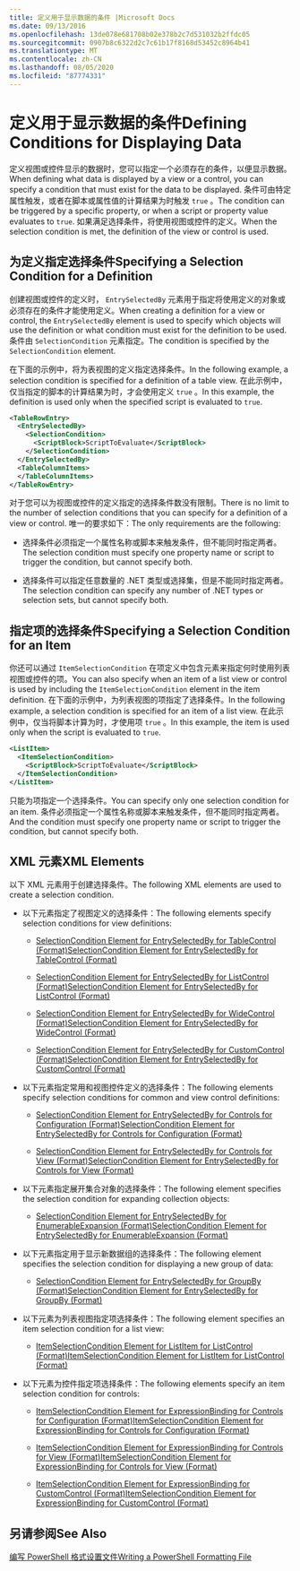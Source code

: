```yaml
---
title: 定义用于显示数据的条件 |Microsoft Docs
ms.date: 09/13/2016
ms.openlocfilehash: 13de078e681708b02e378b2c7d531032b2ffdc05
ms.sourcegitcommit: 0907b8c6322d2c7c61b17f8168d53452c8964b41
ms.translationtype: MT
ms.contentlocale: zh-CN
ms.lasthandoff: 08/05/2020
ms.locfileid: "87774331"
---
```

# <a name="defining-conditions-for-displaying-data"></a><span data-ttu-id="ea284-102">定义用于显示数据的条件</span><span class="sxs-lookup"><span data-stu-id="ea284-102">Defining Conditions for Displaying Data</span></span>

<span data-ttu-id="ea284-103">定义视图或控件显示的数据时，您可以指定一个必须存在的条件，以便显示数据。</span><span class="sxs-lookup"><span data-stu-id="ea284-103">When defining what data is displayed by a view or a control, you can specify a condition that must exist for the data to be displayed.</span></span> <span data-ttu-id="ea284-104">条件可由特定属性触发，或者在脚本或属性值的计算结果为时触发 `true` 。</span><span class="sxs-lookup"><span data-stu-id="ea284-104">The condition can be triggered by a specific property, or when a script or property value evaluates to `true`.</span></span> <span data-ttu-id="ea284-105">如果满足选择条件，将使用视图或控件的定义。</span><span class="sxs-lookup"><span data-stu-id="ea284-105">When the selection condition is met, the definition of the view or control is used.</span></span>

## <a name="specifying-a-selection-condition-for-a-definition"></a><span data-ttu-id="ea284-106">为定义指定选择条件</span><span class="sxs-lookup"><span data-stu-id="ea284-106">Specifying a Selection Condition for a Definition</span></span>

<span data-ttu-id="ea284-107">创建视图或控件的定义时， `EntrySelectedBy` 元素用于指定将使用定义的对象或必须存在的条件才能使用定义。</span><span class="sxs-lookup"><span data-stu-id="ea284-107">When creating a definition for a view or control, the `EntrySelectedBy` element is used to specify which objects will use the definition or what condition must exist for the definition to be used.</span></span> <span data-ttu-id="ea284-108">条件由 `SelectionCondition` 元素指定。</span><span class="sxs-lookup"><span data-stu-id="ea284-108">The condition is specified by the `SelectionCondition` element.</span></span>

<span data-ttu-id="ea284-109">在下面的示例中，将为表视图的定义指定选择条件。</span><span class="sxs-lookup"><span data-stu-id="ea284-109">In the following example, a selection condition is specified for a definition of a table view.</span></span> <span data-ttu-id="ea284-110">在此示例中，仅当指定的脚本的计算结果为时，才会使用定义 `true` 。</span><span class="sxs-lookup"><span data-stu-id="ea284-110">In this example, the definition is used only when the specified script is evaluated to `true`.</span></span>

```xml
<TableRowEntry>
  <EntrySelectedBy>
    <SelectionCondition>
      <ScriptBlock>ScriptToEvaluate</ScriptBlock>
    </SelectionCondition>
  </EntrySelectedBy>
  <TableColumnItems>
  </TableColumnItems>
</TableRowEntry>

```

<span data-ttu-id="ea284-111">对于您可以为视图或控件的定义指定的选择条件数没有限制。</span><span class="sxs-lookup"><span data-stu-id="ea284-111">There is no limit to the number of selection conditions that you can specify for a definition of a view or control.</span></span> <span data-ttu-id="ea284-112">唯一的要求如下：</span><span class="sxs-lookup"><span data-stu-id="ea284-112">The only requirements are the following:</span></span>

- <span data-ttu-id="ea284-113">选择条件必须指定一个属性名称或脚本来触发条件，但不能同时指定两者。</span><span class="sxs-lookup"><span data-stu-id="ea284-113">The selection condition must specify one property name or script to trigger the condition, but cannot specify both.</span></span>

- <span data-ttu-id="ea284-114">选择条件可以指定任意数量的 .NET 类型或选择集，但是不能同时指定两者。</span><span class="sxs-lookup"><span data-stu-id="ea284-114">The selection condition can specify any number of .NET types or selection sets, but cannot specify both.</span></span>

## <a name="specifying-a-selection-condition-for-an-item"></a><span data-ttu-id="ea284-115">指定项的选择条件</span><span class="sxs-lookup"><span data-stu-id="ea284-115">Specifying a Selection Condition for an Item</span></span>

<span data-ttu-id="ea284-116">你还可以通过 `ItemSelectionCondition` 在项定义中包含元素来指定何时使用列表视图或控件的项。</span><span class="sxs-lookup"><span data-stu-id="ea284-116">You can also specify when an item of a list view or control is used by including the `ItemSelectionCondition` element in the item definition.</span></span> <span data-ttu-id="ea284-117">在下面的示例中，为列表视图的项指定了选择条件。</span><span class="sxs-lookup"><span data-stu-id="ea284-117">In the following example, a selection condition is specified for an item of a list view.</span></span> <span data-ttu-id="ea284-118">在此示例中，仅当将脚本计算为时，才使用项 `true` 。</span><span class="sxs-lookup"><span data-stu-id="ea284-118">In this example, the item is used only when the script is evaluated to `true`.</span></span>

```xml
<ListItem>
  <ItemSelectionCondition>
    <ScriptBlock>ScriptToEvaluate</ScriptBlock>
  </ItemSelectionCondition>
</ListItem>

```

<span data-ttu-id="ea284-119">只能为项指定一个选择条件。</span><span class="sxs-lookup"><span data-stu-id="ea284-119">You can specify only one selection condition for an item.</span></span> <span data-ttu-id="ea284-120">条件必须指定一个属性名称或脚本来触发条件，但不能同时指定两者。</span><span class="sxs-lookup"><span data-stu-id="ea284-120">And the condition must specify one property name or script to trigger the condition, but cannot specify both.</span></span>

## <a name="xml-elements"></a><span data-ttu-id="ea284-121">XML 元素</span><span class="sxs-lookup"><span data-stu-id="ea284-121">XML Elements</span></span>

 <span data-ttu-id="ea284-122">以下 XML 元素用于创建选择条件。</span><span class="sxs-lookup"><span data-stu-id="ea284-122">The following XML elements are used to create a selection condition.</span></span>

- <span data-ttu-id="ea284-123">以下元素指定了视图定义的选择条件：</span><span class="sxs-lookup"><span data-stu-id="ea284-123">The following elements specify selection conditions for view definitions:</span></span>

  - [<span data-ttu-id="ea284-124">SelectionCondition Element for EntrySelectedBy for TableControl (Format)</span><span class="sxs-lookup"><span data-stu-id="ea284-124">SelectionCondition Element for EntrySelectedBy for TableControl (Format)</span></span>](./selectioncondition-element-for-entryselectedby-for-tablecontrol-format.md)

  - [<span data-ttu-id="ea284-125">SelectionCondition Element for EntrySelectedBy for ListControl (Format)</span><span class="sxs-lookup"><span data-stu-id="ea284-125">SelectionCondition Element for EntrySelectedBy for ListControl (Format)</span></span>](./selectioncondition-element-for-entryselectedby-for-listcontrol-format.md)

  - [<span data-ttu-id="ea284-126">SelectionCondition Element for EntrySelectedBy for WideControl (Format)</span><span class="sxs-lookup"><span data-stu-id="ea284-126">SelectionCondition Element for EntrySelectedBy for WideControl (Format)</span></span>](./selectioncondition-element-for-entryselectedby-for-widecontrol-format.md)

  - [<span data-ttu-id="ea284-127">SelectionCondition Element for EntrySelectedBy for CustomControl (Format)</span><span class="sxs-lookup"><span data-stu-id="ea284-127">SelectionCondition Element for EntrySelectedBy for CustomControl (Format)</span></span>](./selectioncondition-element-for-entryselectedby-for-customcontrol-format.md)

- <span data-ttu-id="ea284-128">以下元素指定常用和视图控件定义的选择条件：</span><span class="sxs-lookup"><span data-stu-id="ea284-128">The following elements specify selection conditions for common and view control definitions:</span></span>

  - [<span data-ttu-id="ea284-129">SelectionCondition Element for EntrySelectedBy for Controls for Configuration (Format)</span><span class="sxs-lookup"><span data-stu-id="ea284-129">SelectionCondition Element for EntrySelectedBy for Controls for Configuration (Format)</span></span>](./selectioncondition-element-for-entryselectedby-for-controls-for-configuration-format.md)

  - [<span data-ttu-id="ea284-130">SelectionCondition Element for EntrySelectedBy for Controls for View (Format)</span><span class="sxs-lookup"><span data-stu-id="ea284-130">SelectionCondition Element for EntrySelectedBy for Controls for View (Format)</span></span>](./selectioncondition-element-for-entryselectedby-for-controls-for-view-format.md)

- <span data-ttu-id="ea284-131">以下元素指定展开集合对象的选择条件：</span><span class="sxs-lookup"><span data-stu-id="ea284-131">The following element specifies the selection condition for expanding collection objects:</span></span>

  - [<span data-ttu-id="ea284-132">SelectionCondition Element for EntrySelectedBy for EnumerableExpansion (Format)</span><span class="sxs-lookup"><span data-stu-id="ea284-132">SelectionCondition Element for EntrySelectedBy for EnumerableExpansion (Format)</span></span>](./selectioncondition-element-for-entryselectedby-for-enumerableexpansion-format.md)

- <span data-ttu-id="ea284-133">以下元素指定用于显示新数据组的选择条件：</span><span class="sxs-lookup"><span data-stu-id="ea284-133">The following element specifies the selection condition for displaying a new group of data:</span></span>

  - [<span data-ttu-id="ea284-134">SelectionCondition Element for EntrySelectedBy for GroupBy (Format)</span><span class="sxs-lookup"><span data-stu-id="ea284-134">SelectionCondition Element for EntrySelectedBy for GroupBy (Format)</span></span>](./selectioncondition-element-for-entryselectedby-for-groupby-format.md)

- <span data-ttu-id="ea284-135">以下元素为列表视图指定项选择条件：</span><span class="sxs-lookup"><span data-stu-id="ea284-135">The following element specifies an item selection condition for a list view:</span></span>

  - [<span data-ttu-id="ea284-136">ItemSelectionCondition Element for ListItem for ListControl (Format)</span><span class="sxs-lookup"><span data-stu-id="ea284-136">ItemSelectionCondition Element for ListItem for ListControl (Format)</span></span>](./itemselectioncondition-element-for-listitem-for-listcontrol-format.md)

- <span data-ttu-id="ea284-137">以下元素为控件指定项选择条件：</span><span class="sxs-lookup"><span data-stu-id="ea284-137">The following elements specify an item selection condition for controls:</span></span>

  - [<span data-ttu-id="ea284-138">ItemSelectionCondition Element for ExpressionBinding for Controls for Configuration (Format)</span><span class="sxs-lookup"><span data-stu-id="ea284-138">ItemSelectionCondition Element for ExpressionBinding for Controls for Configuration (Format)</span></span>](./itemselectioncondition-element-for-expressionbinding-for-controls-for-configuration-format.md)

  - [<span data-ttu-id="ea284-139">ItemSelectionCondition Element for ExpressionBinding for Controls for View (Format)</span><span class="sxs-lookup"><span data-stu-id="ea284-139">ItemSelectionCondition Element for ExpressionBinding for Controls for View (Format)</span></span>](./itemselectioncondition-element-for-expressionbinding-for-controls-for-view-format.md)

  - [<span data-ttu-id="ea284-140">ItemSelectionCondition Element for ExpressionBinding for CustomControl (Format)</span><span class="sxs-lookup"><span data-stu-id="ea284-140">ItemSelectionCondition Element for ExpressionBinding for CustomControl (Format)</span></span>](./itemselectioncondition-element-for-expressionbinding-for-customcontrol-format.md)

## <a name="see-also"></a><span data-ttu-id="ea284-141">另请参阅</span><span class="sxs-lookup"><span data-stu-id="ea284-141">See Also</span></span>

[<span data-ttu-id="ea284-142">编写 PowerShell 格式设置文件</span><span class="sxs-lookup"><span data-stu-id="ea284-142">Writing a PowerShell Formatting File</span></span>](./writing-a-powershell-formatting-file.md)
